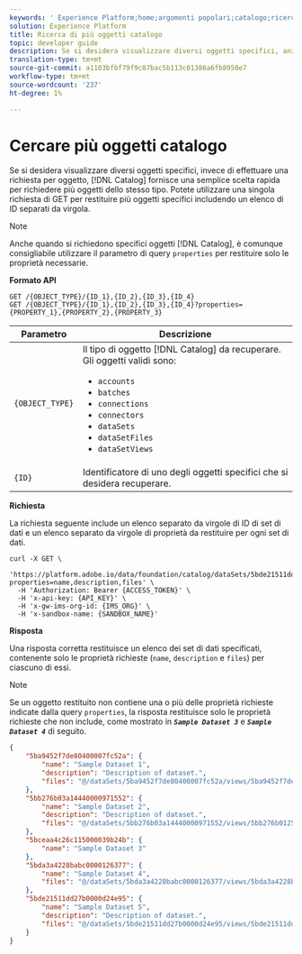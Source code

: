 ```yaml
---
keywords: ' Experience Platform;home;argomenti popolari;catalogo;ricerca di più oggetti;api'
solution: Experience Platform
title: Ricerca di più oggetti catalogo
topic: developer guide
description: Se si desidera visualizzare diversi oggetti specifici, anziché effettuare una richiesta per oggetto, Catalog fornisce una semplice scelta rapida per richiedere più oggetti dello stesso tipo. Potete utilizzare una singola richiesta di GET per restituire più oggetti specifici includendo un elenco di ID separati da virgola.
translation-type: tm+mt
source-git-commit: a1103bfbf79f9c87bac5b113c01386a6fb8950e7
workflow-type: tm+mt
source-wordcount: '237'
ht-degree: 1%

---
```



# Cercare più oggetti catalogo

Se si desidera visualizzare diversi oggetti specifici, invece di effettuare una richiesta per oggetto, [!DNL Catalog] fornisce una semplice scelta rapida per richiedere più oggetti dello stesso tipo. Potete utilizzare una singola richiesta di GET per restituire più oggetti specifici includendo un elenco di ID separati da virgola.

>[!NOTE]
>
>Anche quando si richiedono specifici oggetti [!DNL Catalog], è comunque consigliabile utilizzare il parametro di query `properties` per restituire solo le proprietà necessarie.

**Formato API**

```http
GET /{OBJECT_TYPE}/{ID_1},{ID_2},{ID_3},{ID_4}
GET /{OBJECT_TYPE}/{ID_1},{ID_2},{ID_3},{ID_4}?properties={PROPERTY_1},{PROPERTY_2},{PROPERTY_3}
```

| Parametro | Descrizione |
| -------- | ----------- |
| `{OBJECT_TYPE}` | Il tipo di oggetto [!DNL Catalog] da recuperare. Gli oggetti validi sono: <ul><li>`accounts`</li><li>`batches`</li><li>`connections`</li><li>`connectors`</li><li>`dataSets`</li><li>`dataSetFiles`</li><li>`dataSetViews`</li></ul> |
| `{ID}` | Identificatore di uno degli oggetti specifici che si desidera recuperare. |

**Richiesta**

La richiesta seguente include un elenco separato da virgole di ID di set di dati e un elenco separato da virgole di proprietà da restituire per ogni set di dati.

```shell
curl -X GET \
  'https://platform.adobe.io/data/foundation/catalog/dataSets/5bde21511dd27b0000d24e95,5bda3a4228babc0000126377,5bceaa4c26c115000039b24b,5bb276b03a14440000971552,5ba9452f7de80400007fc52a?properties=name,description,files' \
  -H 'Authorization: Bearer {ACCESS_TOKEN}' \
  -H 'x-api-key: {API_KEY}' \
  -H 'x-gw-ims-org-id: {IMS_ORG}' \
  -H 'x-sandbox-name: {SANDBOX_NAME}'
```

**Risposta**

Una risposta corretta restituisce un elenco dei set di dati specificati, contenente solo le proprietà richieste (`name`, `description` e `files`) per ciascuno di essi.

>[!NOTE]
>
>Se un oggetto restituito non contiene una o più delle proprietà richieste indicate dalla query `properties`, la risposta restituisce solo le proprietà richieste che non include, come mostrato in ***`Sample Dataset 3`*** e ***`Sample Dataset 4`*** di seguito.

```json
{
    "5ba9452f7de80400007fc52a": {
        "name": "Sample Dataset 1",
        "description": "Description of dataset.",
        "files": "@/dataSets/5ba9452f7de80400007fc52a/views/5ba9452f7de80400007fc52b/files"
    },
    "5bb276b03a14440000971552": {
        "name": "Sample Dataset 2",
        "description": "Description of dataset.",
        "files": "@/dataSets/5bb276b03a14440000971552/views/5bb276b01250b012f9acc75b/files"
    },
    "5bceaa4c26c115000039b24b": {
        "name": "Sample Dataset 3"
    },
    "5bda3a4228babc0000126377": {
        "name": "Sample Dataset 4",
        "files": "@/dataSets/5bda3a4228babc0000126377/views/5bda3a4228babc0000126378/files"
    },
    "5bde21511dd27b0000d24e95": {
        "name": "Sample Dataset 5",
        "description": "Description of dataset.",
        "files": "@/dataSets/5bde21511dd27b0000d24e95/views/5bde21511dd27b0000d24e96/files"
    }
}
```
